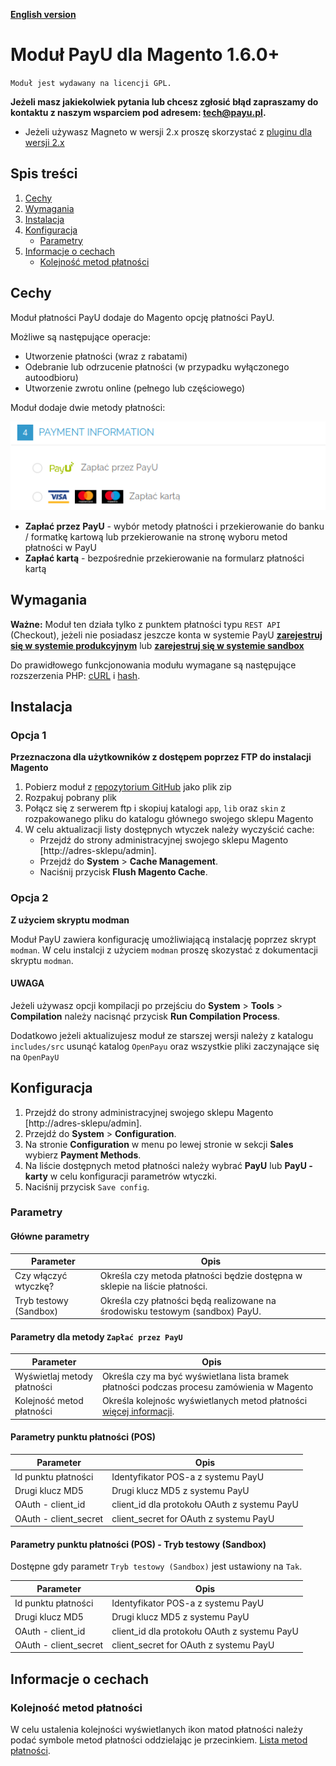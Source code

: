 [**English version**][ext0]

# Moduł PayU dla Magento 1.6.0+
``Moduł jest wydawany na licencji GPL.``

**Jeżeli masz jakiekolwiek pytania lub chcesz zgłosić błąd zapraszamy do kontaktu z naszym wsparciem pod adresem: tech@payu.pl.**

* Jeżeli używasz Magneto w wersji 2.x proszę skorzystać z [pluginu dla wersji 2.x][ext6]

## Spis treści

1. [Cechy](#cechy)
1. [Wymagania](#wymagania)
1. [Instalacja](#instalacja)
1. [Konfiguracja](#konfiguracja)
    * [Parametry](#parametry)
1. [Informacje o cechach](#informacje-o-cechach)
    * [Kolejność metod płatności](#kolejność-metod-płatności)

## Cechy
Moduł płatności PayU dodaje do Magento opcję płatności PayU.

Możliwe są następujące operacje:
  * Utworzenie płatności (wraz z rabatami)
  * Odebranie lub odrzucenie płatności (w przypadku wyłączonego autoodbioru)
  * Utworzenie zwrotu online (pełnego lub częściowego)

Moduł dodaje dwie metody płatności:
  
![methods][img0]
  * **Zapłać przez PayU** - wybór metody płatności i przekierowanie do banku / formatkę kartową lub przekierowanie na stronę wyboru metod płatności w PayU
  * **Zapłać kartą** - bezpośrednie przekierowanie na formularz płatności kartą

## Wymagania

**Ważne:** Moduł ten działa tylko z punktem płatności typu `REST API` (Checkout), jeżeli nie posiadasz jeszcze konta w systemie PayU [**zarejestruj się w systemie produkcyjnym**][ext4] lub [**zarejestruj się w systemie sandbox**][ext5]

Do prawidłowego funkcjonowania modułu wymagane są następujące rozszerzenia PHP: [cURL][ext1] i [hash][ext2].

## Instalacja

### Opcja 1
**Przeznaczona dla użytkowników z dostępem poprzez FTP do instalacji Magento**

1. Pobierz moduł z [repozytorium GitHub][ext3] jako plik zip
1. Rozpakuj pobrany plik
1. Połącz się z serwerem ftp i skopiuj katalogi `app`, `lib` oraz `skin` z rozpakowanego pliku do katalogu głównego swojego sklepu Magento
1. W celu aktualizacji listy dostępnych wtyczek należy wyczyścić cache:
    * Przejdź do strony administracyjnej swojego sklepu Magento [http://adres-sklepu/admin].
    * Przejdź do **System** > **Cache Management**.
    * Naciśnij przycisk **Flush Magento Cache**.

### Opcja 2
**Z użyciem skryptu modman**

Moduł PayU zawiera konfigurację umożliwiającą instalację poprzez skrypt `modman`.
W celu instalcji z użyciem `modman` proszę skozystać z dokumentacji skryptu `modman`.

#### UWAGA
Jeżeli używasz opcji kompilacji po przejściu do **System** > **Tools** > **Compilation** należy nacisnąć przycisk **Run Compilation Process**.

Dodatkowo jeżeli aktualizujesz moduł ze starszej wersji należy z katalogu `includes/src` usunąć katalog `OpenPayu` oraz wszystkie pliki zaczynające się na `OpenPayU`

## Konfiguracja

1. Przejdź do strony administracyjnej swojego sklepu Magento [http://adres-sklepu/admin].
1. Przejdź do  **System** > **Configuration**.
3. Na stronie **Configuration** w menu po lewej stronie w sekcji **Sales** wybierz **Payment Methods**.
4. Na liście dostępnych metod płatności należy wybrać **PayU** lub **PayU - karty** w celu konfiguracji parametrów wtyczki.
5. Naciśnij przycisk `Save config`.

### Parametry

#### Główne parametry

| Parameter | Opis |
|---------|-----------|
| Czy włączyć wtyczkę? | Określa czy metoda płatności będzie dostępna w sklepie na liście płatności. |
| Tryb testowy (Sandbox) | Określa czy płatności będą realizowane na środowisku testowym (sandbox) PayU. |

#### Parametry dla metody `Zapłać przez PayU`

| Parameter | Opis |
|---------|-----------|
| Wyświetlaj metody płatności | Określa czy ma być wyświetlana lista bramek płatności podczas procesu zamówienia w Magento |
| Kolejność metod płatności | Określa kolejnośc wyświetlanych metod płatności [więcej informacji](#kolejność-metod-płatności). |

#### Parametry punktu płatności (POS)

| Parameter | Opis |
|---------|-----------|
| Id punktu płatności| Identyfikator POS-a z systemu PayU |
| Drugi klucz MD5 | Drugi klucz MD5 z systemu PayU |
| OAuth - client_id | client_id dla protokołu OAuth z systemu PayU |
| OAuth - client_secret | client_secret for OAuth z systemu PayU |

#### Parametry punktu płatności (POS) - Tryb testowy (Sandbox)
Dostępne gdy parametr `Tryb testowy (Sandbox)` jest ustawiony na `Tak`.

| Parameter | Opis |
|---------|-----------|
| Id punktu płatności| Identyfikator POS-a z systemu PayU |
| Drugi klucz MD5 | Drugi klucz MD5 z systemu PayU |
| OAuth - client_id | client_id dla protokołu OAuth z systemu PayU |
| OAuth - client_secret | client_secret for OAuth z systemu PayU |

## Informacje o cechach

### Kolejność metod płatności
W celu ustalenia kolejności wyświetlanych ikon matod płatności należy podać symbole metod płatności oddzielając je przecinkiem. [Lista metod płatności][ext7].

<!--LINKS-->

<!--topic urls:-->

<!--external links:-->
[ext0]: README.EN.md
[ext1]: http://php.net/manual/en/book.curl.php
[ext2]: http://php.net/manual/en/book.hash.php
[ext3]: https://github.com/PayU/plugin_magento_160
[ext4]: https://secure.payu.com/boarding/?pk_campaign=Plugin-Github&pk_kwd=Magento#/form
[ext5]: https://secure.snd.payu.com/boarding/?pk_campaign=Plugin-Github&pk_kwd=Magento#/form
[ext6]: https://github.com/PayU/plugin_magento_2
[ext7]: http://developers.payu.com/pl/overview.html#paymethods

<!--images:-->
[img0]: readme_images/methods.png

